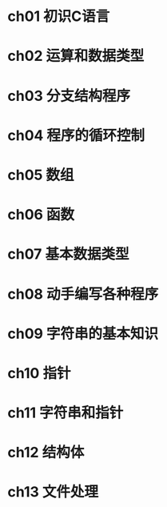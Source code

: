 # ch01 初识C语言
# ch02 运算和数据类型
# ch03 分支结构程序
# ch04 程序的循环控制
# ch05 数组
# ch06 函数
# ch07 基本数据类型
# ch08 动手编写各种程序
# ch09 字符串的基本知识
# ch10 指针
# ch11 字符串和指针
# ch12 结构体
# ch13 文件处理

